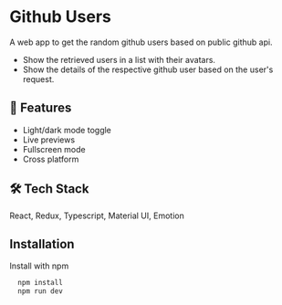 
# Github Users

A web app to get the random github users based on public github api.

- Show the retrieved users in a list with their avatars.
- Show the details of the respective github user based on the user's request.
## 🧩 Features

- Light/dark mode toggle
- Live previews
- Fullscreen mode
- Cross platform


## 🛠 Tech Stack

React, Redux, Typescript, Material UI, Emotion 


## Installation

Install with npm

```bash
  npm install
  npm run dev
```
